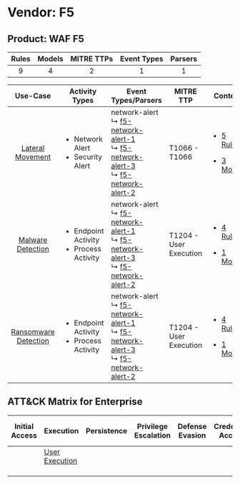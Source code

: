 Vendor: F5
==========
Product: WAF F5
---------------
| Rules | Models | MITRE TTPs | Event Types | Parsers |
|:-----:|:------:|:----------:|:-----------:|:-------:|
|   9   |   4    |     2      |      1      |    1    |

|                               Use-Case                               | Activity Types                                               | Event Types/Parsers                                                                                                                                                                                                                        | MITRE TTP                  | Content                                                                                                   |
|:--------------------------------------------------------------------:| ------------------------------------------------------------ | ------------------------------------------------------------------------------------------------------------------------------------------------------------------------------------------------------------------------------------------ | -------------------------- | --------------------------------------------------------------------------------------------------------- |
|     [Lateral Movement](../../../UseCases/uc_lateral_movement.md)     | <ul><li>Network Alert</li><li>Security Alert</li></ul>       |  network-alert<br> ↳ [f5-network-alert-1](Parsers/parserContent_f5-network-alert-1.md)<br> ↳ [f5-network-alert-3](Parsers/parserContent_f5-network-alert-3.md)<br> ↳ [f5-network-alert-2](Parsers/parserContent_f5-network-alert-2.md)<br> | T1066 - T1066<br>          | [<ul><li>5 Rules</li></ul><ul><li>3 Models</li></ul>](Rules_Models/r_m_f5_waf_f5_Lateral_Movement.md)     |
|    [Malware Detection](../../../UseCases/uc_malware_detection.md)    | <ul><li>Endpoint Activity</li><li>Process Activity</li></ul> |  network-alert<br> ↳ [f5-network-alert-1](Parsers/parserContent_f5-network-alert-1.md)<br> ↳ [f5-network-alert-3](Parsers/parserContent_f5-network-alert-3.md)<br> ↳ [f5-network-alert-2](Parsers/parserContent_f5-network-alert-2.md)<br> | T1204 - User Execution<br> | [<ul><li>4 Rules</li></ul><ul><li>1 Models</li></ul>](Rules_Models/r_m_f5_waf_f5_Malware_Detection.md)    |
| [Ransomware Detection](../../../UseCases/uc_ransomware_detection.md) | <ul><li>Endpoint Activity</li><li>Process Activity</li></ul> |  network-alert<br> ↳ [f5-network-alert-1](Parsers/parserContent_f5-network-alert-1.md)<br> ↳ [f5-network-alert-3](Parsers/parserContent_f5-network-alert-3.md)<br> ↳ [f5-network-alert-2](Parsers/parserContent_f5-network-alert-2.md)<br> | T1204 - User Execution<br> | [<ul><li>4 Rules</li></ul><ul><li>1 Models</li></ul>](Rules_Models/r_m_f5_waf_f5_Ransomware_Detection.md) |

ATT&CK Matrix for Enterprise
----------------------------
| Initial Access | Execution                                                           | Persistence | Privilege Escalation | Defense Evasion | Credential Access | Discovery | Lateral Movement | Collection | Command and Control | Exfiltration | Impact |
| -------------- | ------------------------------------------------------------------- | ----------- | -------------------- | --------------- | ----------------- | --------- | ---------------- | ---------- | ------------------- | ------------ | ------ |
|                | [User Execution](https://attack.mitre.org/techniques/T1204)<br><br> |             |                      |                 |                   |           |                  |            |                     |              |        |